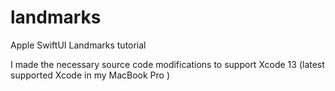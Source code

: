 # landmarks
Apple SwiftUI Landmarks tutorial

I made the necessary source code modifications to support Xcode 13 (latest supported Xcode in my MacBook Pro <Intel>)
